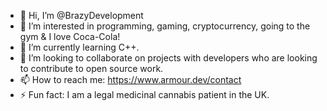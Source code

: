- 👋 Hi, I’m @BrazyDevelopment
- 👀 I’m interested in programming, gaming, cryptocurrency, going to the gym & I love Coca-Cola!
- 🌱 I’m currently learning C++.
- 💞️ I’m looking to collaborate on projects with developers who are looking to contribute to open source work.
- 📫 How to reach me: https://www.armour.dev/contact
- ⚡ Fun fact: I am a legal medicinal cannabis patient in the UK.

<!---
BrazyDevelopment/BrazyDevelopment is a ✨ special ✨ repository because its `README.md` (this file) appears on your GitHub profile.
You can click the Preview link to take a look at your changes.
--->
